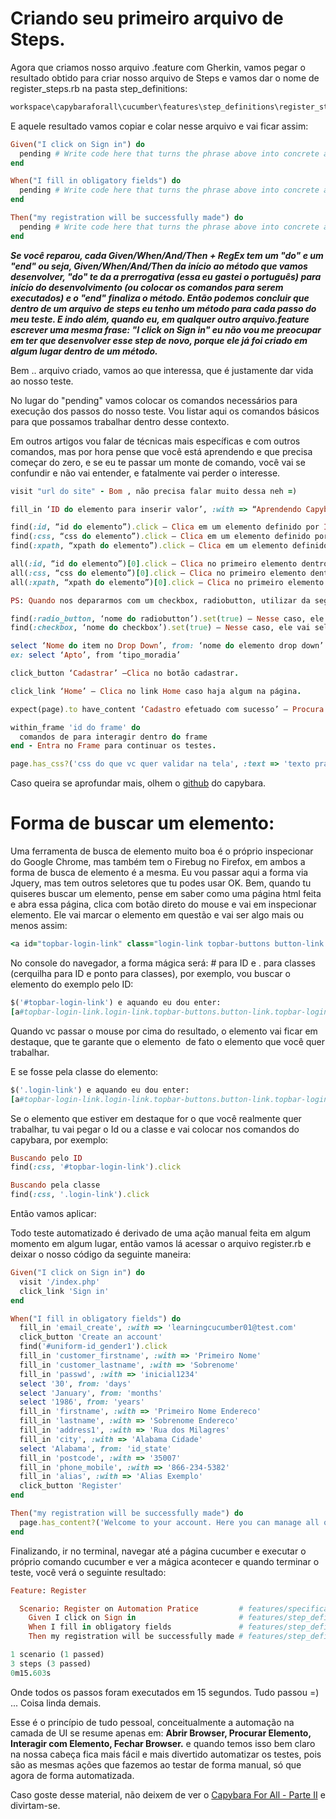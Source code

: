 # Criando seu primeiro arquivo de Steps.

Agora que criamos nosso arquivo .feature com Gherkin, vamos pegar o resultado obtido para criar nosso arquivo de Steps e vamos dar o nome de register_steps.rb na pasta step_definitions:

```ruby
workspace\capybaraforall\cucumber\features\step_definitions\register_steps.rb
```
E aquele resultado vamos copiar e colar nesse arquivo e vai ficar assim:

```ruby
Given("I click on Sign in") do
  pending # Write code here that turns the phrase above into concrete actions
end

When("I fill in obligatory fields") do
  pending # Write code here that turns the phrase above into concrete actions
end

Then("my registration will be successfully made") do
  pending # Write code here that turns the phrase above into concrete actions
end
```

_**Se você reparou, cada Given/When/And/Then + RegEx tem um "do" e um "end" ou seja, Given/When/And/Then da início ao método que vamos desenvolver, "do" te da a prerrogativa (essa eu gastei o português) para início do desenvolvimento (ou colocar os comandos para serem executados) e o "end" finaliza o método. Então podemos concluir que dentro de um arquivo de steps eu tenho um método para cada passo do meu teste. E indo além, quando eu, em qualquer outro arquivo.feature escrever uma mesma frase: "I click on Sign in" eu não vou me preocupar em ter que desenvolver esse step de novo, porque ele já foi criado em algum lugar dentro de um método.**_

Bem .. arquivo criado, vamos ao que interessa, que é justamente dar vida ao nosso teste.

No lugar do "pending" vamos colocar os comandos necessários para execução dos passos do nosso teste. Vou listar aqui os comandos básicos para que possamos trabalhar dentro desse contexto.

Em outros artigos vou falar de técnicas mais específicas e com outros comandos, mas por hora pense que você está aprendendo e que precisa começar do zero, e se eu te passar um monte de comando, você vai se confundir e não vai entender, e fatalmente vai perder o interesse.

```ruby
visit "url do site" - Bom , não precisa falar muito dessa neh =)

fill_in ‘ID do elemento para inserir valor’, :with => “Aprendendo Capybara” – Irá inserir no elemento a string Aprendendo Capybara.

find(:id, “id do elemento”).click – Clica em um elemento definido por ID.
find(:css, “css do elemento”).click – Clica em um elemento definido por CSS.
find(:xpath, “xpath do elemento”).click – Clica em um elemento definido por XPATH.

all(:id, “id do elemento”)[0].click – Clica no primeiro elemento dentro de uma lista definido por ID.
all(:css, “css do elemento”)[0].click – Clica no primeiro elemento dentro de uma lista definido por CSS.
all(:xpath, “xpath do elemento”)[0].click – Clica no primeiro elemento dentro de uma lista definido por XPATH.

PS: Quando nos depararmos com um checkbox, radiobutton, utilizar da seguinte forma:

find(:radio_button, ‘nome do radiobutton’).set(true) – Nesse caso, ele vai selecionar aquele radiobutton.
find(:checkbox, ‘nome do checkbox’).set(true) – Nesse caso, ele vai selecionar aquele checkbox.

select ‘Nome do item no Drop Down’, from: ‘nome do elemento drop down’ – Seleciona um item de um drop down.
ex: select ‘Apto’, from ‘tipo_moradia’

click_button ‘Cadastrar’ –Clica no botão cadastrar.

click_link ‘Home’ – Clica no link Home caso haja algum na página.

expect(page).to have_content ‘Cadastro efetuado com sucesso’ – Procura a mensagem e caso tenha, será sucesso.

within_frame 'id do frame' do
  comandos de para interagir dentro do frame
end - Entra no Frame para continuar os testes.

page.has_css?('css do que vc quer validar na tela', :text => 'texto pra ser validado', :visible => true) - Olha o texto que está no elemento e ve se esse texto está visível.

```

Caso queira se aprofundar mais, olhem o [github](https://github.com/teamcapybara/capybara) do capybara.

# Forma de buscar um elemento:

Uma ferramenta de busca de elemento muito boa é o próprio inspecionar do Google Chrome, mas também tem o Firebug no Firefox, em ambos a forma de busca de elemento é a mesma. Eu vou passar aqui a forma via Jquery, mas tem outros seletores que tu podes usar OK. Bem, quando tu quiseres buscar um elemento, pense em saber como uma página html feita e abra essa página, clica com botão direto do mouse e vai em inspecionar elemento. Ele vai marcar o elemento em questão e vai ser algo mais ou menos assim:

```ruby
<a id="topbar-login-link" class="login-link topbar-buttons button-link topbar-login-js" href="">
```
No console do navegador, a forma mágica será: # para ID e . para classes (cerquilha para ID e ponto para classes), por exemplo, vou buscar o elemento do exemplo pelo ID:

```ruby
$('#topbar-login-link') e aquando eu dou enter:
[a#topbar-login-link.login-link.topbar-buttons.button-link.topbar-login-js, context: document, selector: "#topbar-login-link"]
```
Quando vc passar o mouse por cima do resultado, o elemento vai ficar em destaque, que te garante que o elemento  de fato o elemento que você quer trabalhar.

E se fosse pela classe do elemento:
```ruby
$('.login-link') e aquando eu dou enter:
[a#topbar-login-link.login-link.topbar-buttons.button-link.topbar-login-js, context: document, selector: "#topbar-login-link"]
```
Se o elemento que estiver em destaque for o que você realmente quer trabalhar, tu vai pegar o Id ou a classe e vai colocar nos comandos do capybara, por exemplo:

```ruby
Buscando pelo ID
find(:css, '#topbar-login-link').click

Buscando pela classe
find(:css, '.login-link').click
```
Então vamos aplicar:

Todo teste automatizado é derivado de uma ação manual feita em algum momento em algum lugar, então vamos lá acessar o arquivo register.rb e deixar o nosso código da seguinte maneira:

```ruby
Given("I click on Sign in") do
  visit '/index.php'
  click_link 'Sign in'
end

When("I fill in obligatory fields") do
  fill_in 'email_create', :with => 'learningcucumber01@test.com'
  click_button 'Create an account'
  find('#uniform-id_gender1').click
  fill_in 'customer_firstname', :with => 'Primeiro Nome'
  fill_in 'customer_lastname', :with => 'Sobrenome'
  fill_in 'passwd', :with => 'inicial1234'
  select '30', from: 'days'
  select 'January', from: 'months'
  select '1986', from: 'years'
  fill_in 'firstname', :with => 'Primeiro Nome Endereco'
  fill_in 'lastname', :with => 'Sobrenome Endereco'
  fill_in 'address1', :with => 'Rua dos Milagres'
  fill_in 'city', :with => 'Alabama Cidade'
  select 'Alabama', from: 'id_state'
  fill_in 'postcode', :with => '35007'
  fill_in 'phone_mobile', :with => '866-234-5382'
  fill_in 'alias', :with => 'Alias Exemplo'
  click_button 'Register'
end

Then("my registration will be successfully made") do
  page.has_content?('Welcome to your account. Here you can manage all of your personal information and orders.')
end

```
Finalizando, ir no terminal, navegar até a página cucumber e executar o próprio comando cucumber e ver a mágica acontecer e quando terminar o teste, você verá o seguinte resultado:

```ruby
Feature: Register

  Scenario: Register on Automation Pratice         # features/specifications/register.feature:3
    Given I click on Sign in                       # features/step_definitions/register.rb:1
    When I fill in obligatory fields               # features/step_definitions/register.rb:6
    Then my registration will be successfully made # features/step_definitions/register.rb:27

1 scenario (1 passed)
3 steps (3 passed)
0m15.603s
```
Onde todos os passos foram executados em 15 segundos. Tudo passou =) ... Coisa linda demais.

Esse é o princípio de tudo pessoal, conceitualmente a automação na camada de UI se resume apenas em: **Abrir Browser, Procurar Elemento, Interagir com Elemento, Fechar Browser.** e quando temos isso bem claro na nossa cabeça fica mais fácil e mais divertido automatizar os testes, pois são as mesmas ações que fazemos ao testar de forma manual, só que agora de forma automatizada.

Caso goste desse material, não deixem de ver o [Capybara For All - Parte II](https://github.com/thiagomarquessp/capybara_for_all_p2) e divirtam-se.
